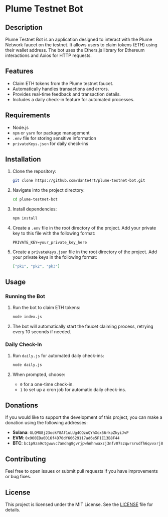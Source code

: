 # Plume Testnet Bot

## Description

Plume Testnet Bot is an application designed to interact with the Plume Network faucet on the testnet. It allows users to claim tokens (ETH) using their wallet address. The bot uses the Ethers.js library for Ethereum interactions and Axios for HTTP requests.

## Features

- Claim ETH tokens from the Plume testnet faucet.
- Automatically handles transactions and errors.
- Provides real-time feedback and transaction details.
- Includes a daily check-in feature for automated processes.

## Requirements

- Node.js
- `npm` or `yarn` for package management
- `.env` file for storing sensitive information
- `privateKeys.json` for daily check-ins

## Installation

1. Clone the repository:

    ```bash
    git clone https://github.com/dante4rt/plume-testnet-bot.git
    ```

2. Navigate into the project directory:

    ```bash
    cd plume-testnet-bot
    ```

3. Install dependencies:

    ```bash
    npm install
    ```

4. Create a `.env` file in the root directory of the project. Add your private key to this file with the following format:

    ```
    PRIVATE_KEY=your_private_key_here
    ```

5. Create a `privateKeys.json` file in the root directory of the project. Add your private keys in the following format:

    ```json
    ["pk1", "pk2", "pk3"]
    ```

## Usage

### Running the Bot

1. Run the bot to claim ETH tokens:

    ```bash
    node index.js
    ```

2. The bot will automatically start the faucet claiming process, retrying every 10 seconds if needed.

### Daily Check-In

1. Run `daily.js` for automated daily check-ins:

    ```bash
    node daily.js
    ```

2. When prompted, choose:
    - `0` for a one-time check-in.
    - `1` to set up a cron job for automatic daily check-ins.

## Donations

If you would like to support the development of this project, you can make a donation using the following addresses:

- **Solana**: `GLQMG8j23ookY8Af1uLUg4CQzuQYhXcx56rkpZkyiJvP`
- **EVM**: `0x960EDa0D16f4D70df60629117ad6e5F1E13B8F44`
- **BTC**: `bc1p9za9ctgwwvc7amdng8gvrjpwhnhnwaxzj3nfv07szqwrsrudfh6qvvxrj8`

## Contributing

Feel free to open issues or submit pull requests if you have improvements or bug fixes.

## License

This project is licensed under the MIT License. See the [LICENSE](LICENSE) file for details.
